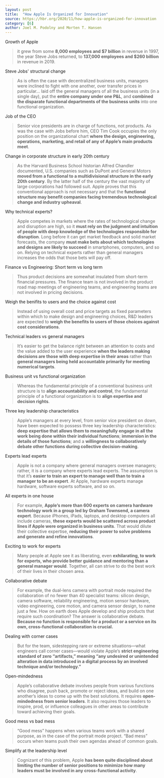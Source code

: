```yaml
---
layout: post
title:  "How Apple Is Organized for Innovation"
source: https://hbr.org/2020/11/how-apple-is-organized-for-innovation
category: [6]
author: Joel M. Podolny and Morten T. Hansen
---
```


Growth of Apple

> it grew from some **8,000 employees and $7 billion** in revenue in 1997, the year Steve Jobs returned, to **137,000 employees and $260 billion** in revenue in 2019.

Steve Jobs' structural change

> As is often the case with decentralized business units, managers were inclined to fight with one another, over transfer prices in particular... laid off the general managers of all the business units (in a single day), put the **entire company under one P&L**, and **combined the disparate functional departments of the business units** into one functional organization.

Job of the CEO

> Senior vice presidents are in charge of functions, not products. As was the case with Jobs before him, CEO Tim Cook occupies the only position on the organizational chart **where the design, engineering, operations, marketing, and retail of any of Apple’s main products meet**.

Change in corporate structure in early 20th century

> As the Harvard Business School historian Alfred Chandler documented, U.S. companies such as DuPont and General Motors **moved from a functional to a multidivisional structure in the early 20th century**. By the latter half of the century the vast majority of large corporations had followed suit. Apple proves that this conventional approach is not necessary and that the **functional structure may benefit companies facing tremendous technological change and industry upheaval**.

Why technical experts?

> Apple competes in markets where the rates of technological change and disruption are high, so it **must rely on the judgment and intuition of people with deep knowledge of the technologies responsible for disruption**. Long before it can get market feedback and solid market forecasts, the company **must make bets about which technologies and designs are likely to succeed** in smartphones, computers, and so on. Relying on technical experts rather than general managers increases the odds that those bets will pay off.

Finance vs Engineering: Short term vs long term

> Thus product decisions are somewhat insulated from short-term financial pressures. The finance team is not involved in the product road map meetings of engineering teams, and engineering teams are not involved in pricing decisions.

Weigh the benifits to users and the choice against cost

> Instead of using overall cost and price targets as fixed parameters within which to make design and engineering choices, R&D leaders are expected to **weigh the benefits to users of those choices against cost considerations**.

Technical leaders vs general managers

> It’s easier to get the balance right between an attention to costs and the value added to the user experience **when the leaders making decisions are those with deep expertise in their areas** rather than **general managers being held accountable primarily for meeting numerical targets**.

Business unit vs functional organization

> Whereas the fundamental principle of a conventional business unit structure is to **align accountability and control**, the fundamental principle of a functional organization is to **align expertise and decision rights**.

Three key leadership characteristics

> Apple’s managers at every level, from senior vice president on down, have been expected to possess three key leadership characteristics: **deep expertise that allows them to meaningfully engage in all the work being done within their individual functions**; **immersion in the details of those functions**; and a **willingness to collaboratively debate other functions during collective decision-making**.

Experts lead experts

> Apple is not a company where general managers oversee managers; rather, it is a company where experts lead experts. The assumption is that it’s **easier to train an expert to manage well than to train a manager to be an expert**. At Apple, hardware experts manage hardware, software experts software, and so on.

All experts in one house

> For example, **Apple’s more than 600 experts on camera hardware technology work in a group led by Graham Townsend, a camera expert**. Because iPhones, iPads, laptops, and desktop computers all include cameras, **these experts would be scattered across product lines if Apple were organized in business units**. That would dilute their collective expertise, **reducing their power to solve problems and generate and refine innovations**.

Exciting to work for experts

> Many people at Apple see it as liberating, even **exhilarating, to work for experts, who provide better guidance and mentoring than a general manager would**. Together, all can strive to do the best work of their lives in their chosen area.

Collaborative debate

> For example, the dual-lens camera with portrait mode required the collaboration of no fewer than 40 specialist teams: silicon design, camera software, reliability engineering, motion sensor hardware, video engineering, core motion, and camera sensor design, to name just a few. How on earth does Apple develop and ship products that require such coordination? The answer is collaborative debate. **Because no function is responsible for a product or a service on its own, cross-functional collaboration is crucial.**

Dealing with corner cases

> But for the team, sidestepping rare or extreme situations—what engineers call corner cases—would violate Apple’s **strict engineering standard of zero “artifacts,” meaning “any undesired or unintended alteration in data introduced in a digital process by an involved technique and/or technology.”**

Open-mindedness

> Apple’s collaborative debate involves people from various functions who disagree, push back, promote or reject ideas, and build on one another’s ideas to come up with the best solutions. It requires **open-mindedness from senior leaders**. It also requires those leaders to inspire, prod, or influence colleagues in other areas to contribute toward achieving their goals.

Good mess vs bad mess

> “Good mess” happens when various teams work with a shared purpose, as in the case of the portrait mode project. “Bad mess” occurs when teams push their own agendas ahead of common goals.

Simplify at the leadership level

> Cognizant of this problem, Apple **has been quite disciplined about limiting the number of senior positions to minimize how many leaders must be involved in any cross-functional activity**.
